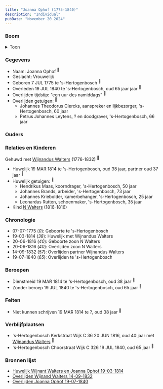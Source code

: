 ```yaml
---
title: "Joanna Ophof (1775-1840)"
description: "Individual"
pubDate: "November 20 2024"
---
```


### Boom
<details><summary>Toon</summary>

![test](https://www.plantuml.com/plantuml/svg/dP5DIyD048Rl-oi6U_1Ko9UsbbArag2YLVp0OzaaOxDcirjsDaWe_U-k9aIX8iNRCiipyxmpPsIviNKb6PL2hRdX5QGyArT6rog_q58Ri8OhSb-eB2j4Zf09aqbitrYjRGCLLYaQQajaqQ2spHhPZwwPv4ImOG0mroP7yrI8h5H8D9rMNAZP34AsPUmGxhz64MCjSd2jkL8SxjQ5VZq0Jd3bUNvm0ZqtIEPn68Uk-UPLeCotC9saF6sMgRPMucG68xX-lW5_D3g2GnfUeh5wXIhLb1K_62fhAPTSvSlCQA9KEpi7-oSjFOwyNNhRQxw8D-NOck25IxS2wbqz7s0GXybHCl_3qUybZ-5q3wi87kDxPnK6lrbrKjF9E-QvKAisn-tvWoFyw4ijyJmlYc0WnQgm3KgftvrUZovsSWJZVN84dikn-1np_8zb_qblMNVwuR2pPzr-lmjTgc5dpDWPkgDKyWC0)
</details>

### Gegevens
- Naam: Joanna Ophof <sup><a href="../s00163/" style="text-decoration:none" title="Huwelijk Wijnant Walters en Joanna Ophof 19-03-1814">:link:</a></sup>
- Geslacht: Vrouwelijk
- Geboren 7 JUL 1775 te 's-Hertogenbosch <sup><a href="../s00176/" style="text-decoration:none" title="Overlijden Joanna Ophof 19-07-1840">:link:</a></sup>
- Overleden 19 JUL 1840 te 's-Hertogenbosch, oud 65 jaar jaar <sup><a href="../s00176/" style="text-decoration:none" title="Overlijden Joanna Ophof 19-07-1840">:link:</a></sup>
- Overlijden tijdstip: "een uur des namiddags" <sup><a href="../s00176/" style="text-decoration:none" title="Overlijden Joanna Ophof 19-07-1840">:link:</a></sup>
- Overlijden getuigen: <sup><a href="../s00176/" style="text-decoration:none" title="Overlijden Joanna Ophof 19-07-1840">:link:</a></sup>
  - Johannes Theodorus Clercks, aanspreker en lijkbezorger, \'s-Hertogenbosch, 60 jaar
  - Petrus Johannes Leytens, \? en doodgraver, \'s-Hertogenbosch, 66 jaar

### Ouders

### Relaties en Kinderen

Gehuwd met [Wijnandus Walters](../i00101/) (1776-1832) <sup><a href="../s00163/" style="text-decoration:none" title="Huwelijk Wijnant Walters en Joanna Ophof 19-03-1814">:link:</a></sup>
- Huwelijk 19 MAR 1814 te 's-Hertogenbosch, oud 38 jaar, partner oud 37 jaar <sup><a href="../s00163/" style="text-decoration:none" title="Huwelijk Wijnant Walters en Joanna Ophof 19-03-1814">:link:</a></sup>
- Huwelijk getuigen:  <sup><a href="../s00163/" style="text-decoration:none" title="Huwelijk Wijnant Walters en Joanna Ophof 19-03-1814">:link:</a></sup>
  - Hendrikus Maas, koorndrager, \'s-Hertogenbosch, 50 jaar
  - Johannes Brands, arbeider, \'s-Hertogenbosch, 73 jaar
  - Johannes Kriebolder, kamerbehanger, \'s-Hertogenbosch, 25 jaar
  - Leonardus Rutten, schoenmaker, \'s-Hertogenbosch, 35 jaar
- Kind [N Walters](../i00128/) (1816-1816)

### Chronologie
- 07-07-1775 (<i>0</i>): Geboorte te 's-Hertogenbosch
- 19-03-1814 (<i>38</i>): Huwelijk met Wijnandus Walters
- 20-06-1816 (<i>40</i>): Geboorte zoon N Walters
- 20-06-1816 (<i>40</i>): Overlijden zoon N Walters
- 14-09-1832 (<i>57</i>): Overlijden partner Wijnandus Walters
- 19-07-1840 (<i>65</i>): Overlijden te 's-Hertogenbosch

### Beroepen
- Dienstmeid 19 MAR 1814 te 's-Hertogenbosch, oud 38 jaar <sup><a href="../s00163/" style="text-decoration:none" title="Huwelijk Wijnant Walters en Joanna Ophof 19-03-1814">:link:</a></sup>
- Zonder beroep 19 JUL 1840 te 's-Hertogenbosch, oud 65 jaar <sup><a href="../s00176/" style="text-decoration:none" title="Overlijden Joanna Ophof 19-07-1840">:link:</a></sup>

### Feiten
- Niet kunnen schrijven 19 MAR 1814 te ?, oud 38 jaar <sup><a href="../s00163/" style="text-decoration:none" title="Huwelijk Wijnant Walters en Joanna Ophof 19-03-1814">:link:</a></sup>

### Verblijfplaatsen
- 's-Hertogenbosch Kerkstraat Wijk C 36 20 JUN 1816, oud 40 jaar met [Wijnandus Walters](../i00101/) <sup><a href="../s00296/" style="text-decoration:none" title="Geboorte N Walters 20-06-1816">:link:</a></sup>
- 's-Hertogenbosch Choorstraat Wijk C 326 19 JUL 1840, oud 65 jaar  <sup><a href="../s00176/" style="text-decoration:none" title="Overlijden Joanna Ophof 19-07-1840">:link:</a></sup>

### Bronnen lijst
- [Huwelijk Wijnant Walters en Joanna Ophof 19-03-1814](../s00163/)
- [Overlijden Wijnand Walters 14-09-1832](../s00175/)
- [Overlijden Joanna Ophof 19-07-1840](../s00176/)